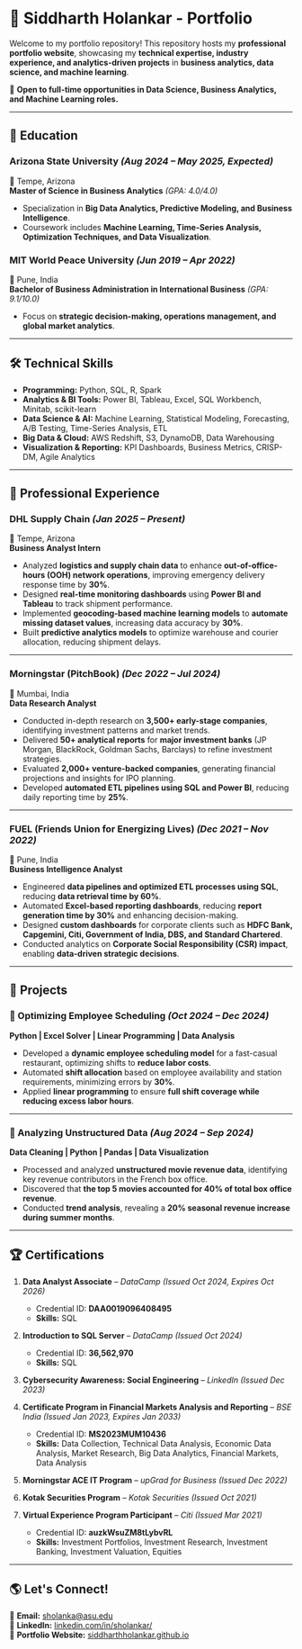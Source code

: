 # 🌟 Siddharth Holankar - Portfolio

Welcome to my portfolio repository! This repository hosts my **professional portfolio website**, showcasing my **technical expertise, industry experience, and analytics-driven projects** in **business analytics, data science, and machine learning**.

📌 **Open to full-time opportunities in Data Science, Business Analytics, and Machine Learning roles.**

---

## 🏫 Education

### **Arizona State University** *(Aug 2024 – May 2025, Expected)*
📍 Tempe, Arizona  
**Master of Science in Business Analytics** *(GPA: 4.0/4.0)*  
- Specialization in **Big Data Analytics, Predictive Modeling, and Business Intelligence**.
- Coursework includes **Machine Learning, Time-Series Analysis, Optimization Techniques, and Data Visualization**.

### **MIT World Peace University** *(Jun 2019 – Apr 2022)*
📍 Pune, India  
**Bachelor of Business Administration in International Business** *(GPA: 9.1/10.0)*  
- Focus on **strategic decision-making, operations management, and global market analytics**.

---

## 🛠️ Technical Skills

- **Programming:** Python, SQL, R, Spark  
- **Analytics & BI Tools:** Power BI, Tableau, Excel, SQL Workbench, Minitab, scikit-learn  
- **Data Science & AI:** Machine Learning, Statistical Modeling, Forecasting, A/B Testing, Time-Series Analysis, ETL  
- **Big Data & Cloud:** AWS Redshift, S3, DynamoDB, Data Warehousing  
- **Visualization & Reporting:** KPI Dashboards, Business Metrics, CRISP-DM, Agile Analytics  

---

## 💼 Professional Experience

### **DHL Supply Chain** *(Jan 2025 – Present)*
📍 Tempe, Arizona  
**Business Analyst Intern**  
- Analyzed **logistics and supply chain data** to enhance **out-of-office-hours (OOH) network operations**, improving emergency delivery response time by **30%**.
- Designed **real-time monitoring dashboards** using **Power BI and Tableau** to track shipment performance.
- Implemented **geocoding-based machine learning models** to **automate missing dataset values**, increasing data accuracy by **30%**.
- Built **predictive analytics models** to optimize warehouse and courier allocation, reducing shipment delays.

---

### **Morningstar (PitchBook)** *(Dec 2022 – Jul 2024)*
📍 Mumbai, India  
**Data Research Analyst**  
- Conducted in-depth research on **3,500+ early-stage companies**, identifying investment patterns and market trends.
- Delivered **50+ analytical reports** for **major investment banks** (JP Morgan, BlackRock, Goldman Sachs, Barclays) to refine investment strategies.
- Evaluated **2,000+ venture-backed companies**, generating financial projections and insights for IPO planning.
- Developed **automated ETL pipelines using SQL and Power BI**, reducing daily reporting time by **25%**.

---

### **FUEL (Friends Union for Energizing Lives)** *(Dec 2021 – Nov 2022)*
📍 Pune, India  
**Business Intelligence Analyst**  
- Engineered **data pipelines and optimized ETL processes using SQL**, reducing **data retrieval time by 60%**.
- Automated **Excel-based reporting dashboards**, reducing **report generation time by 30%** and enhancing decision-making.
- Designed **custom dashboards** for corporate clients such as **HDFC Bank, Capgemini, Citi, Government of India, DBS, and Standard Chartered**.
- Conducted analytics on **Corporate Social Responsibility (CSR) impact**, enabling **data-driven strategic decisions**.

---

## 🚀 Projects

### **🔹 Optimizing Employee Scheduling** *(Oct 2024 – Dec 2024)*
**Python | Excel Solver | Linear Programming | Data Analysis**  
- Developed a **dynamic employee scheduling model** for a fast-casual restaurant, optimizing shifts to **reduce labor costs**.
- Automated **shift allocation** based on employee availability and station requirements, minimizing errors by **30%**.
- Applied **linear programming** to ensure **full shift coverage while reducing excess labor hours**.

---

### **🔹 Analyzing Unstructured Data** *(Aug 2024 – Sep 2024)*
**Data Cleaning | Python | Pandas | Data Visualization**  
- Processed and analyzed **unstructured movie revenue data**, identifying key revenue contributors in the French box office.
- Discovered that **the top 5 movies accounted for 40% of total box office revenue**.
- Conducted **trend analysis**, revealing a **20% seasonal revenue increase during summer months**.

---

## 🏆 Certifications

1. **Data Analyst Associate** – *DataCamp (Issued Oct 2024, Expires Oct 2026)*  
   - Credential ID: **DAA0019096408495**  
   - **Skills:** SQL  

2. **Introduction to SQL Server** – *DataCamp (Issued Oct 2024)*  
   - Credential ID: **36,562,970**  
   - **Skills:** SQL  

3. **Cybersecurity Awareness: Social Engineering** – *LinkedIn (Issued Dec 2023)*  

4. **Certificate Program in Financial Markets Analysis and Reporting** – *BSE India (Issued Jan 2023, Expires Jan 2033)*  
   - Credential ID: **MS2023MUM10436**  
   - **Skills:** Data Collection, Technical Data Analysis, Economic Data Analysis, Market Research, Big Data Analytics, Financial Markets, Data Analysis  

5. **Morningstar ACE IT Program** – *upGrad for Business (Issued Dec 2022)*  

6. **Kotak Securities Program** – *Kotak Securities (Issued Oct 2021)*  

7. **Virtual Experience Program Participant** – *Citi (Issued Mar 2021)*  
   - Credential ID: **auzkWsuZM8tLybvRL**  
   - **Skills:** Investment Portfolios, Investment Research, Investment Banking, Investment Valuation, Equities  

---

## 🌎 Let's Connect!
📧 **Email:** [sholanka@asu.edu](mailto:sholanka@asu.edu)  
🔗 **LinkedIn:** [linkedin.com/in/sholankar/](https://linkedin.com/in/sholankar/)  
📂 **Portfolio Website:** [siddharthholankar.github.io](https://siddharthholankar.github.io)  